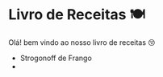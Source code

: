 # Livro de Receitas :plate_with_cutlery:

Olá! bem vindo ao nosso livro de receitas :kissing_closed_eyes:

- Strogonoff de Frango
- 







